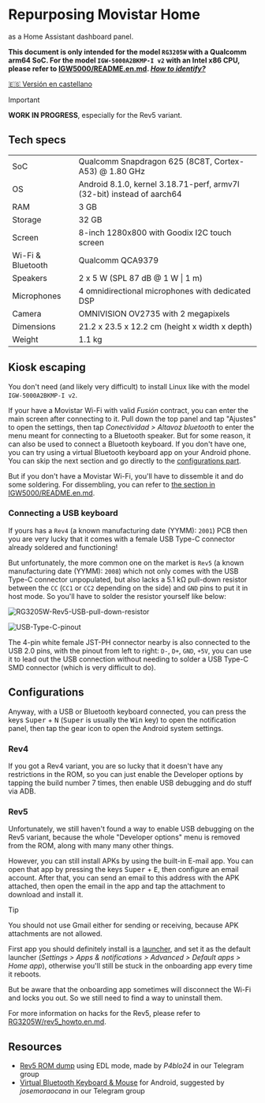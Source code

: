 # Repurposing Movistar Home

as a Home Assistant dashboard panel.

**This document is only intended for the model `RG3205W` with a Qualcomm arm64 SoC. For the model `IGW-5000A2BKMP-I v2` with an Intel x86 CPU, please refer to [IGW5000/README.en.md](../IGW5000/README.en.md).  [*How to identify?*](../README.en.md#important-note)**

[🇪🇸 Versión en castellano](../RG3205W/README.md)

> [!IMPORTANT]
> **WORK IN PROGRESS**, especially for the Rev5 variant.

## Tech specs

| | |
| --- | --- |
| SoC | Qualcomm Snapdragon 625 (8C8T, Cortex-A53) @ 1.80 GHz |
| OS | Android 8.1.0, kernel 3.18.71-perf, armv7l (32-bit) instead of aarch64 |
| RAM | 3 GB |
| Storage | 32 GB |
| Screen | 8-inch 1280x800 with Goodix I2C touch screen |
| Wi-Fi & Bluetooth | Qualcomm QCA9379 |
| Speakers | 2 x 5 W (SPL 87 dB @ 1 W \| 1 m) |
| Microphones | 4 omnidirectional microphones with dedicated DSP |
| Camera | OMNIVISION OV2735 with 2 megapixels |
| Dimensions | 21.2 x 23.5 x 12.2 cm (height x width x depth) |
| Weight | 1.1 kg |

## Kiosk escaping

You don't need (and likely very difficult) to install Linux like with the model `IGW-5000A2BKMP-I v2`.

If your have a Movistar Wi-Fi with valid *Fusión* contract, you can enter the main screen after connecting to it. Pull down the top panel and tap "Ajustes" to open the settings, then tap *Conectividad > Altavoz bluetooth* to enter the menu meant for connecting to a Bluetooth speaker. But for some reason, it can also be used to connect a Bluetooth keyboard. If you don't have one, you can try using a virtual Bluetooth keyboard app on your Android phone. You can skip the next section and go directly to the [configurations part](#configurations).

But if you don't have a Movistar Wi-Fi, you'll have to dissemble it and do some soldering. For dissembling, you can refer to [the section in IGW5000/README.en.md](../IGW5000/README.en.md#disassembling).

### Connecting a USB keyboard

If yours has a `Rev4` (a known manufacturing date (YYMM): `2001`) PCB then you are very lucky that it comes with a female USB Type-C connector already soldered and functioning!

But unfortunately, the more common one on the market is `Rev5` (a known manufacturing date (YYMM): `2008`) which not only comes with the USB Type-C connector unpopulated, but also lacks a 5.1 kΩ pull-down resistor between the `CC` (`CC1` or `CC2` depending on the side) and `GND` pins to put it in host mode. So you'll have to solder the resistor yourself like below:

![RG3205W-Rev5-USB-pull-down-resistor](../img/RG3205W-Rev5-USB-pull-down-resistor.jpg)

![USB-Type-C-pinout](../img/USB-Type-C-pinout.png)

The 4-pin white female JST-PH connector nearby is also connected to the USB 2.0 pins, with the pinout from left to right: `D-`, `D+`, `GND`, `+5V`, you can use it to lead out the USB connection without needing to solder a USB Type-C SMD connector (which is very difficult to do).

## Configurations

Anyway, with a USB or Bluetooth keyboard connected, you can press the keys <kbd>Super</kbd> + <kbd>N</kbd> (<kbd>Super</kbd> is usually the <kbd>Win</kbd> key) to open the notification panel, then tap the gear icon to open the Android system settings.

### Rev4

If you got a Rev4 variant, you are so lucky that it doesn't have any restrictions in the ROM, so you can just enable the Developer options by tapping the build number 7 times, then enable USB debugging and do stuff via ADB.

### Rev5

Unfortunately, we still haven't found a way to enable USB debugging on the Rev5 variant, because the whole "Developer options" menu is removed from the ROM, along with many many other things.

However, you can still install APKs by using the built-in E-mail app. You can open that app by pressing the keys <kbd>Super</kbd> + <kbd>E</kbd>, then configure an email account. After that, you can send an email to this address with the APK attached, then open the email in the app and tap the attachment to download and install it.

> [!TIP]
> You should not use Gmail either for sending or receiving, because APK attachments are not allowed.

First app you should definitely install is a [launcher](https://search.f-droid.org/?q=launcher), and set it as the default launcher (*Settings > Apps & notifications > Advanced > Default apps > Home app*), otherwise you'll still be stuck in the onboarding app every time it reboots.

But be aware that the onboarding app sometimes will disconnect the Wi-Fi and locks you out. So we still need to find a way to uninstall them.

For more information on hacks for the Rev5, please refer to [RG3205W/rev5_howto.en.md](../RG3205W/rev5_howto.en.md).

## Resources

- [Rev5 ROM dump](https://t.me/movistar_home_hacking/1426) using EDL mode, made by *P4blo24* in our Telegram group
- [Virtual Bluetooth Keyboard & Mouse](https://play.google.com/store/apps/details?id=io.appground.blek) for Android, suggested by *josemoraocana* in our Telegram group

